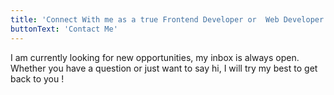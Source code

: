 ```yaml
---
title: 'Connect With me as a true Frontend Developer or  Web Developer'
buttonText: 'Contact Me'
---
```


I am currently looking for new opportunities, my inbox is always open. Whether you have a question or just want to say hi, I will try my best to get back to you !
